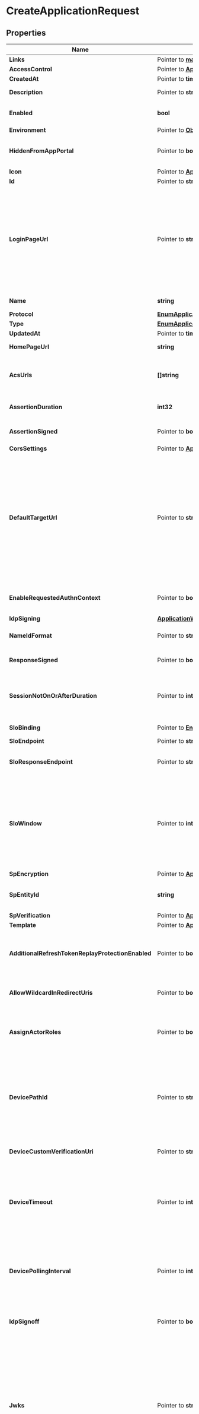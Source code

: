 # CreateApplicationRequest

## Properties

Name | Type | Description | Notes
------------ | ------------- | ------------- | -------------
**Links** | Pointer to [**map[string]LinksHATEOASValue**](LinksHATEOASValue.md) |  | [optional] [readonly] 
**AccessControl** | Pointer to [**ApplicationAccessControl**](ApplicationAccessControl.md) |  | [optional] 
**CreatedAt** | Pointer to **time.Time** | The time the resource was created. | [optional] [readonly] 
**Description** | Pointer to **string** | A string that specifies the description of the application. | [optional] 
**Enabled** | **bool** | A string that specifies the current enabled state of the application. Options are ENABLED or DISABLED. | 
**Environment** | Pointer to [**ObjectEnvironment**](ObjectEnvironment.md) |  | [optional] 
**HiddenFromAppPortal** | Pointer to **bool** | A boolean to specify whether the application is hidden in the application portal despite the configured group access policy. | [optional] 
**Icon** | Pointer to [**ApplicationIcon**](ApplicationIcon.md) |  | [optional] 
**Id** | Pointer to **string** | A string that specifies the application ID. | [optional] [readonly] 
**LoginPageUrl** | Pointer to **string** | A string that specifies the custom login page URL for the application. If you set the loginPageUrl property for applications in an environment that sets a custom domain, the URL should include the top-level domain and at least one additional domain level. Warning To avoid issues with third-party cookies in some browsers, a custom domain must be used, giving your PingOne environment the same parent domain as your authentication application. For more information about custom domains, see Custom domains. | [optional] 
**Name** | **string** | A string that specifies the name of the application. This is a required property. | 
**Protocol** | [**EnumApplicationProtocol**](EnumApplicationProtocol.md) |  | 
**Type** | [**EnumApplicationType**](EnumApplicationType.md) |  | 
**UpdatedAt** | Pointer to **time.Time** | The time the resource was last updated. | [optional] [readonly] 
**HomePageUrl** | **string** | A string that specifies the custom home page URL for the application. | 
**AcsUrls** | **[]string** | A string that specifies the Assertion Consumer Service URLs. The first URL in the list is used as default (there must be at least one URL). This is a required property. | 
**AssertionDuration** | **int32** | An integer that specifies the assertion validity duration in seconds. This is a required property. | 
**AssertionSigned** | Pointer to **bool** | A boolean that specifies whether the SAML assertion itself should be signed. The default value is &#x60;true&#x60;. | [optional] [default to true]
**CorsSettings** | Pointer to [**ApplicationCorsSettings**](ApplicationCorsSettings.md) |  | [optional] 
**DefaultTargetUrl** | Pointer to **string** | This is used as the RelayState parameter by the IdP to deep link into the application after authentication. This value can be overridden by the applicationUrl query parameter for GET Identity Provider Initiated SSO. Although both of these parameters are generally URLs, because they are used as deep links, this is not enforced. If neither defaultTargetUrl nor applicationUrl is specified during a SAML authentication flow, no RelayState value is supplied to the application. The defaultTargetUrl (or the applicationUrl) value is passed to the SAML application&#39;s ACS URL as a separate RelayState key value (not within the SAMLResponse key value). | [optional] 
**EnableRequestedAuthnContext** | Pointer to **bool** | Indicates whether &#x60;requestedAuthnContext&#x60; is taken into account in policy decision-making during authentication. | [optional] 
**IdpSigning** | [**ApplicationWSFEDAllOfIdpSigning**](ApplicationWSFEDAllOfIdpSigning.md) |  | 
**NameIdFormat** | Pointer to **string** | A string that specifies the format of the Subject NameID attibute in the SAML assertion | [optional] 
**ResponseSigned** | Pointer to **bool** | A boolean that specifies whether the SAML assertion response itself should be signed. The default value is &#x60;false&#x60;. | [optional] [default to false]
**SessionNotOnOrAfterDuration** | Pointer to **int32** | Update this value if the SAML application requires a different &#x60;SessionNotOnOrAfter&#x60; attribute value within the &#x60;AuthnStatement&#x60; element than the &#x60;NotOnOrAfter&#x60; value set by the &#x60;assertionDuration&#x60; property. | [optional] 
**SloBinding** | Pointer to [**EnumApplicationSAMLSloBinding**](EnumApplicationSAMLSloBinding.md) |  | [optional] [default to ENUMAPPLICATIONSAMLSLOBINDING_POST]
**SloEndpoint** | Pointer to **string** | The single logout endpoint URL. | [optional] 
**SloResponseEndpoint** | Pointer to **string** | A string that specifies the endpoint URL to submit the logout response. If a value is not provided, the sloEndpoint property value is used to submit SLO response. | [optional] 
**SloWindow** | Pointer to **int32** | Defines how long PingOne can exchange logout messages with the application, specifically a &#x60;LogoutRequest&#x60; from the application, since the initial request. PingOne can also send a &#x60;LogoutRequest&#x60; to the application when a single logout is initiated by the user from other session participants, such as an application or identity provider. This setting is per application. The SLO logout is separate from the user session logout that revokes all tokens. | [optional] 
**SpEncryption** | Pointer to [**ApplicationSAMLAllOfSpEncryption**](ApplicationSAMLAllOfSpEncryption.md) |  | [optional] 
**SpEntityId** | **string** | A string that specifies the service provider entity ID used to lookup the application. This is a required property and is unique within the environment. | 
**SpVerification** | Pointer to [**ApplicationSAMLAllOfSpVerification**](ApplicationSAMLAllOfSpVerification.md) |  | [optional] 
**Template** | Pointer to [**ApplicationTemplate**](ApplicationTemplate.md) |  | [optional] 
**AdditionalRefreshTokenReplayProtectionEnabled** | Pointer to **bool** | When set to &#x60;true&#x60; (the default), if you attempt to reuse the refresh token, the authorization server immediately revokes the reused refresh token, as well as all descendant tokens. Setting this to null equates to a &#x60;false&#x60; setting. | [optional] [default to true]
**AllowWildcardInRedirectUris** | Pointer to **bool** | A boolean to specify whether wildcards are allowed in redirect URIs. For more information, see [Wildcards in Redirect URIs](https://docs.pingidentity.com/csh?context&#x3D;p1_c_wildcard_redirect_uri). | [optional] 
**AssignActorRoles** | Pointer to **bool** | A boolean that specifies whether the permissions service should assign default roles to the application. This property is set only on the POST request. The property is ignored when included in a PUT request. | [optional] 
**DevicePathId** | Pointer to **string** | A string that specifies a unique identifier within an environment for a device authorization grant flow to provide a short identifier to the application. This property is ignored when the &#x60;deviceCustomVerificationUri&#x60; property is configured. The string can contain any letters, numbers, and some special characters (regex &#x60;a-zA-Z0-9_-&#x60;). It can have a length of no more than 50 characters (&#x60;min&#x60;/&#x60;max&#x60;&#x3D;&#x60;1&#x60;/&#x60;50&#x60;). | [optional] 
**DeviceCustomVerificationUri** | Pointer to **string** | A string that specifies an optional custom verification URI that is returned for the &#x60;/device_authorization&#x60; endpoint. | [optional] 
**DeviceTimeout** | Pointer to **int32** | An integer that specifies the length of time (in seconds) that the &#x60;userCode&#x60; and &#x60;deviceCode&#x60; returned by the &#x60;/device_authorization&#x60; endpoint are valid. This property is required only for applications in which the &#x60;grantTypes&#x60; property is set to &#x60;device_code&#x60;. The default value is &#x60;600&#x60; seconds. It can have a value of no more than &#x60;3600&#x60; seconds (&#x60;min&#x60;/&#x60;max&#x60;&#x3D;&#x60;1&#x60;/&#x60;3600&#x60;). | [optional] [default to 600]
**DevicePollingInterval** | Pointer to **int32** | An integer that specifies the frequency (in seconds) for the client to poll the &#x60;/as/token&#x60; endpoint. This property is required only for applications in which the &#x60;grantTypes&#x60; property is set to &#x60;device_code&#x60;. The default value is &#x60;5&#x60; seconds. It can have a value of no more than &#x60;60&#x60; seconds (&#x60;min&#x60;/&#x60;max&#x60;&#x3D;&#x60;1&#x60;/&#x60;60&#x60;). | [optional] [default to 5]
**IdpSignoff** | Pointer to **bool** | Set this to true to allow an application to request to terminate a user session using only the ID token. The application is not required to have access to the session token cookie. | [optional] 
**Jwks** | Pointer to **string** | A JWKS string that validates the signature of signed JWTs for applications that use the &#x60;PRIVATE_KEY_JWT&#x60; option for the &#x60;tokenEndpointAuthMethod&#x60;. This property is required when &#x60;tokenEndpointAuthMethod&#x60; is &#x60;PRIVATE_KEY_JWT&#x60; and the &#x60;jwksUrl&#x60; property is empty. For more information, see [Create a private_key_jwt JWKS string](https://apidocs.pingidentity.com/pingone/platform/v1/api/#create-a-private_key_jwt-jwks-string). This property is also required if the optional &#x60;request&#x60; property JWT on the authorize endpoint is signed using the RS256 (or RS384, RS512) signing algorithm and the &#x60;jwksUrl&#x60; property is empty. For more infornmation about signing the request property JWT, see [Create a request property JWT](https://apidocs.pingidentity.com/pingone/platform/v1/api/#create-a-request-property-jwt). | [optional] 
**JwksUrl** | Pointer to **string** | A URL (supports &#x60;https://&#x60; only) that provides access to a JWKS string that validates the signature of signed JWTs for applications that use the &#x60;PRIVATE_KEY_JWT&#x60; option for the &#x60;tokenEndpointAuthMethod&#x60;. This property is required when &#x60;tokenEndpointAuthMethod&#x60; is &#x60;PRIVATE_KEY_JWT&#x60; and the &#x60;jwks&#x60; property is empty. For more information, see [Create a private_key_jwt JWKS string](https://apidocs.pingidentity.com/pingone/platform/v1/api/#create-a-private_key_jwt-jwks-string). This property is also required if the optional &#x60;request&#x60; property JWT on the authorize endpoint is signed using the RS256 (or RS384, RS512) signing algorithm and the &#x60;jwks&#x60; property is empty. For more infornmation about signing the request property JWT, see [Create a request property JWT](https://apidocs.pingidentity.com/pingone/platform/v1/api/#create-a-request-property-jwt). | [optional] 
**Mobile** | Pointer to [**ApplicationOIDCAllOfMobile**](ApplicationOIDCAllOfMobile.md) |  | [optional] 
**BundleId** | Pointer to **string** | **Deprecation Notice** This field is deprecated and will be removed in a future release. Use &#x60;mobile.bundleId&#x60; instead.  A string that specifies the bundle associated with the application, for push notifications in native apps. The value of the bundleId property is unique per environment, and once defined, is immutable.  | [optional] 
**PackageName** | Pointer to **string** | **Deprecation Notice** This field is deprecated and will be removed in a future release. Use &#x60;mobile.packageName&#x60; instead.  A string that specifies the package name associated with the application, for push notifications in native apps. The value of the mobile.packageName property is unique per environment, and once defined, is immutable.  | [optional] 
**Kerberos** | Pointer to [**ApplicationWSFEDAllOfKerberos**](ApplicationWSFEDAllOfKerberos.md) |  | [optional] 
**GrantTypes** | [**[]EnumApplicationOIDCGrantType**](EnumApplicationOIDCGrantType.md) | A string that specifies the grant type for the authorization request. This is a required property. Options are AUTHORIZATION_CODE, IMPLICIT, REFRESH_TOKEN, CLIENT_CREDENTIALS. | 
**InitiateLoginUri** | Pointer to **string** | A string that specifies the URI to use for third-parties to begin the sign-on process for the application. If specified, PingOne redirects users to this URI to initiate SSO to PingOne. The application is responsible for implementing the relevant OIDC flow when the initiate login URI is requested. This property is required if you want the application to appear in the PingOne Application Portal. See the OIDC specification section of [Initiating Login from a Third Party](https://openid.net/specs/openid-connect-core-1_0.html#ThirdPartyInitiatedLogin) for more information. | [optional] 
**PkceEnforcement** | Pointer to [**EnumApplicationOIDCPKCEOption**](EnumApplicationOIDCPKCEOption.md) |  | [optional] 
**PostLogoutRedirectUris** | Pointer to **[]string** | A string that specifies the URLs that the browser can be redirected to after logout. | [optional] 
**RedirectUris** | Pointer to **[]string** | A string that specifies the callback URI for the authentication response. | [optional] 
**RefreshTokenDuration** | Pointer to **int32** | An integer that specifies the lifetime in seconds of the refresh token. If a value is not provided, the default value is 2592000, or 30 days. Valid values are between 60 and 2147483647. If the &#x60;refreshTokenRollingDuration&#x60; property is specified for the application, then this property must be less than or equal to the value of &#x60;refreshTokenRollingDuration&#x60;. After this property is set, the value cannot be nullified. This value is used to generate the value for the exp claim when minting a new refresh token. | [optional] [default to 2592000]
**RefreshTokenRollingDuration** | Pointer to **int32** | An integer that specifies the number of seconds a refresh token can be exchanged before re-authentication is required. If a value is not provided, the refresh token is valid forever. Valid values are between 60 and 2147483647. After this property is set, the value cannot be nullified. This value is used to generate the value for the exp claim when minting a new refresh token. | [optional] 
**RefreshTokenRollingGracePeriodDuration** | Pointer to **int32** | The number of seconds that a refresh token may be reused after having been exchanged for a new set of tokens. This is useful in the case of network errors on the client. Valid values are between 0 and 86400 seconds. Null is treated the same as 0. | [optional] 
**ResponseTypes** | Pointer to [**[]EnumApplicationOIDCResponseType**](EnumApplicationOIDCResponseType.md) | The code or token type returned by an authorization request. Options are &#x60;TOKEN&#x60;, &#x60;ID_TOKEN&#x60;, and &#x60;CODE&#x60;. For hybrid flows that specify &#x60;CODE&#x60; with &#x60;TOKEN&#x60; or &#x60;ID_TOKEN&#x60;, see [Hybrid grant type](https://apidocs.pingidentity.com/pingone/main/v1/api/#hybrid-grant-type). | [optional] 
**RequireSignedRequestObject** | Pointer to **bool** | Indicates that the Java Web Token (JWT) for the [request query](https://openid.net/specs/openid-connect-core-1_0.html#RequestObject) parameter is required to be signed. If &#x60;false&#x60; or null (default), a signed request object is not required. Both &#x60;supportUnsignedRequestObject&#x60; and this property cannot be set to &#x60;true&#x60;. | [optional] 
**SupportUnsignedRequestObject** | Pointer to **bool** | A boolean that specifies whether the [request query](https://openid.net/specs/openid-connect-core-1_0.html#RequestObject) parameter JWT is allowed to be unsigned. If false or null (default), an unsigned request object is not allowed. | [optional] 
**Tags** | Pointer to [**[]EnumApplicationTags**](EnumApplicationTags.md) | An array that specifies the list of labels associated with the application. Options are &#x60;PING_FED_CONNECTION_INTEGRATION&#x60;.  Only applicable for creating worker applications. | [optional] 
**TargetLinkUri** | Pointer to **string** | The URI for the application. If specified, PingOne will redirect application users to this URI after a user is authenticated. In the PingOne admin console, this becomes the value of the &#x60;target_link_uri&#x60; parameter used for the Initiate Single Sign-On URL field. | [optional] 
**TokenEndpointAuthMethod** | [**EnumApplicationOIDCTokenAuthMethod**](EnumApplicationOIDCTokenAuthMethod.md) |  | 
**ParRequirement** | Pointer to [**EnumApplicationOIDCPARRequirement**](EnumApplicationOIDCPARRequirement.md) |  | [optional] [default to ENUMAPPLICATIONOIDCPARREQUIREMENT_OPTIONAL]
**ParTimeout** | Pointer to **int32** | PAR timeout in seconds. Must be between &#x60;1&#x60; and &#x60;600&#x60;. The default value is &#x60;60&#x60;. | [optional] [default to 60]
**Signing** | Pointer to [**ApplicationOIDCAllOfSigning**](ApplicationOIDCAllOfSigning.md) |  | [optional] 
**AudienceRestriction** | Pointer to **string** | The service provider ID. Defaults to &#x60;urn:federation:MicrosoftOnline&#x60;. | [optional] [default to "urn:federation:MicrosoftOnline"]
**DomainName** | **string** | The federated domain name (for example, the Azure custom domain). | 
**ReplyUrl** | **string** | The URL that the replying party (such as, Office365) uses to accept submissions of RequestSecurityTokenResponse messages that are a result of SSO requests. | 
**SubjectNameIdentifierFormat** | Pointer to [**EnumApplicationWSFEDSubjectNameIdentifierFormat**](EnumApplicationWSFEDSubjectNameIdentifierFormat.md) |  | [optional] 

## Methods

### NewCreateApplicationRequest

`func NewCreateApplicationRequest(enabled bool, name string, protocol EnumApplicationProtocol, type_ EnumApplicationType, homePageUrl string, acsUrls []string, assertionDuration int32, idpSigning ApplicationWSFEDAllOfIdpSigning, spEntityId string, grantTypes []EnumApplicationOIDCGrantType, tokenEndpointAuthMethod EnumApplicationOIDCTokenAuthMethod, domainName string, replyUrl string, ) *CreateApplicationRequest`

NewCreateApplicationRequest instantiates a new CreateApplicationRequest object
This constructor will assign default values to properties that have it defined,
and makes sure properties required by API are set, but the set of arguments
will change when the set of required properties is changed

### NewCreateApplicationRequestWithDefaults

`func NewCreateApplicationRequestWithDefaults() *CreateApplicationRequest`

NewCreateApplicationRequestWithDefaults instantiates a new CreateApplicationRequest object
This constructor will only assign default values to properties that have it defined,
but it doesn't guarantee that properties required by API are set

### GetLinks

`func (o *CreateApplicationRequest) GetLinks() map[string]LinksHATEOASValue`

GetLinks returns the Links field if non-nil, zero value otherwise.

### GetLinksOk

`func (o *CreateApplicationRequest) GetLinksOk() (*map[string]LinksHATEOASValue, bool)`

GetLinksOk returns a tuple with the Links field if it's non-nil, zero value otherwise
and a boolean to check if the value has been set.

### SetLinks

`func (o *CreateApplicationRequest) SetLinks(v map[string]LinksHATEOASValue)`

SetLinks sets Links field to given value.

### HasLinks

`func (o *CreateApplicationRequest) HasLinks() bool`

HasLinks returns a boolean if a field has been set.

### GetAccessControl

`func (o *CreateApplicationRequest) GetAccessControl() ApplicationAccessControl`

GetAccessControl returns the AccessControl field if non-nil, zero value otherwise.

### GetAccessControlOk

`func (o *CreateApplicationRequest) GetAccessControlOk() (*ApplicationAccessControl, bool)`

GetAccessControlOk returns a tuple with the AccessControl field if it's non-nil, zero value otherwise
and a boolean to check if the value has been set.

### SetAccessControl

`func (o *CreateApplicationRequest) SetAccessControl(v ApplicationAccessControl)`

SetAccessControl sets AccessControl field to given value.

### HasAccessControl

`func (o *CreateApplicationRequest) HasAccessControl() bool`

HasAccessControl returns a boolean if a field has been set.

### GetCreatedAt

`func (o *CreateApplicationRequest) GetCreatedAt() time.Time`

GetCreatedAt returns the CreatedAt field if non-nil, zero value otherwise.

### GetCreatedAtOk

`func (o *CreateApplicationRequest) GetCreatedAtOk() (*time.Time, bool)`

GetCreatedAtOk returns a tuple with the CreatedAt field if it's non-nil, zero value otherwise
and a boolean to check if the value has been set.

### SetCreatedAt

`func (o *CreateApplicationRequest) SetCreatedAt(v time.Time)`

SetCreatedAt sets CreatedAt field to given value.

### HasCreatedAt

`func (o *CreateApplicationRequest) HasCreatedAt() bool`

HasCreatedAt returns a boolean if a field has been set.

### GetDescription

`func (o *CreateApplicationRequest) GetDescription() string`

GetDescription returns the Description field if non-nil, zero value otherwise.

### GetDescriptionOk

`func (o *CreateApplicationRequest) GetDescriptionOk() (*string, bool)`

GetDescriptionOk returns a tuple with the Description field if it's non-nil, zero value otherwise
and a boolean to check if the value has been set.

### SetDescription

`func (o *CreateApplicationRequest) SetDescription(v string)`

SetDescription sets Description field to given value.

### HasDescription

`func (o *CreateApplicationRequest) HasDescription() bool`

HasDescription returns a boolean if a field has been set.

### GetEnabled

`func (o *CreateApplicationRequest) GetEnabled() bool`

GetEnabled returns the Enabled field if non-nil, zero value otherwise.

### GetEnabledOk

`func (o *CreateApplicationRequest) GetEnabledOk() (*bool, bool)`

GetEnabledOk returns a tuple with the Enabled field if it's non-nil, zero value otherwise
and a boolean to check if the value has been set.

### SetEnabled

`func (o *CreateApplicationRequest) SetEnabled(v bool)`

SetEnabled sets Enabled field to given value.


### GetEnvironment

`func (o *CreateApplicationRequest) GetEnvironment() ObjectEnvironment`

GetEnvironment returns the Environment field if non-nil, zero value otherwise.

### GetEnvironmentOk

`func (o *CreateApplicationRequest) GetEnvironmentOk() (*ObjectEnvironment, bool)`

GetEnvironmentOk returns a tuple with the Environment field if it's non-nil, zero value otherwise
and a boolean to check if the value has been set.

### SetEnvironment

`func (o *CreateApplicationRequest) SetEnvironment(v ObjectEnvironment)`

SetEnvironment sets Environment field to given value.

### HasEnvironment

`func (o *CreateApplicationRequest) HasEnvironment() bool`

HasEnvironment returns a boolean if a field has been set.

### GetHiddenFromAppPortal

`func (o *CreateApplicationRequest) GetHiddenFromAppPortal() bool`

GetHiddenFromAppPortal returns the HiddenFromAppPortal field if non-nil, zero value otherwise.

### GetHiddenFromAppPortalOk

`func (o *CreateApplicationRequest) GetHiddenFromAppPortalOk() (*bool, bool)`

GetHiddenFromAppPortalOk returns a tuple with the HiddenFromAppPortal field if it's non-nil, zero value otherwise
and a boolean to check if the value has been set.

### SetHiddenFromAppPortal

`func (o *CreateApplicationRequest) SetHiddenFromAppPortal(v bool)`

SetHiddenFromAppPortal sets HiddenFromAppPortal field to given value.

### HasHiddenFromAppPortal

`func (o *CreateApplicationRequest) HasHiddenFromAppPortal() bool`

HasHiddenFromAppPortal returns a boolean if a field has been set.

### GetIcon

`func (o *CreateApplicationRequest) GetIcon() ApplicationIcon`

GetIcon returns the Icon field if non-nil, zero value otherwise.

### GetIconOk

`func (o *CreateApplicationRequest) GetIconOk() (*ApplicationIcon, bool)`

GetIconOk returns a tuple with the Icon field if it's non-nil, zero value otherwise
and a boolean to check if the value has been set.

### SetIcon

`func (o *CreateApplicationRequest) SetIcon(v ApplicationIcon)`

SetIcon sets Icon field to given value.

### HasIcon

`func (o *CreateApplicationRequest) HasIcon() bool`

HasIcon returns a boolean if a field has been set.

### GetId

`func (o *CreateApplicationRequest) GetId() string`

GetId returns the Id field if non-nil, zero value otherwise.

### GetIdOk

`func (o *CreateApplicationRequest) GetIdOk() (*string, bool)`

GetIdOk returns a tuple with the Id field if it's non-nil, zero value otherwise
and a boolean to check if the value has been set.

### SetId

`func (o *CreateApplicationRequest) SetId(v string)`

SetId sets Id field to given value.

### HasId

`func (o *CreateApplicationRequest) HasId() bool`

HasId returns a boolean if a field has been set.

### GetLoginPageUrl

`func (o *CreateApplicationRequest) GetLoginPageUrl() string`

GetLoginPageUrl returns the LoginPageUrl field if non-nil, zero value otherwise.

### GetLoginPageUrlOk

`func (o *CreateApplicationRequest) GetLoginPageUrlOk() (*string, bool)`

GetLoginPageUrlOk returns a tuple with the LoginPageUrl field if it's non-nil, zero value otherwise
and a boolean to check if the value has been set.

### SetLoginPageUrl

`func (o *CreateApplicationRequest) SetLoginPageUrl(v string)`

SetLoginPageUrl sets LoginPageUrl field to given value.

### HasLoginPageUrl

`func (o *CreateApplicationRequest) HasLoginPageUrl() bool`

HasLoginPageUrl returns a boolean if a field has been set.

### GetName

`func (o *CreateApplicationRequest) GetName() string`

GetName returns the Name field if non-nil, zero value otherwise.

### GetNameOk

`func (o *CreateApplicationRequest) GetNameOk() (*string, bool)`

GetNameOk returns a tuple with the Name field if it's non-nil, zero value otherwise
and a boolean to check if the value has been set.

### SetName

`func (o *CreateApplicationRequest) SetName(v string)`

SetName sets Name field to given value.


### GetProtocol

`func (o *CreateApplicationRequest) GetProtocol() EnumApplicationProtocol`

GetProtocol returns the Protocol field if non-nil, zero value otherwise.

### GetProtocolOk

`func (o *CreateApplicationRequest) GetProtocolOk() (*EnumApplicationProtocol, bool)`

GetProtocolOk returns a tuple with the Protocol field if it's non-nil, zero value otherwise
and a boolean to check if the value has been set.

### SetProtocol

`func (o *CreateApplicationRequest) SetProtocol(v EnumApplicationProtocol)`

SetProtocol sets Protocol field to given value.


### GetType

`func (o *CreateApplicationRequest) GetType() EnumApplicationType`

GetType returns the Type field if non-nil, zero value otherwise.

### GetTypeOk

`func (o *CreateApplicationRequest) GetTypeOk() (*EnumApplicationType, bool)`

GetTypeOk returns a tuple with the Type field if it's non-nil, zero value otherwise
and a boolean to check if the value has been set.

### SetType

`func (o *CreateApplicationRequest) SetType(v EnumApplicationType)`

SetType sets Type field to given value.


### GetUpdatedAt

`func (o *CreateApplicationRequest) GetUpdatedAt() time.Time`

GetUpdatedAt returns the UpdatedAt field if non-nil, zero value otherwise.

### GetUpdatedAtOk

`func (o *CreateApplicationRequest) GetUpdatedAtOk() (*time.Time, bool)`

GetUpdatedAtOk returns a tuple with the UpdatedAt field if it's non-nil, zero value otherwise
and a boolean to check if the value has been set.

### SetUpdatedAt

`func (o *CreateApplicationRequest) SetUpdatedAt(v time.Time)`

SetUpdatedAt sets UpdatedAt field to given value.

### HasUpdatedAt

`func (o *CreateApplicationRequest) HasUpdatedAt() bool`

HasUpdatedAt returns a boolean if a field has been set.

### GetHomePageUrl

`func (o *CreateApplicationRequest) GetHomePageUrl() string`

GetHomePageUrl returns the HomePageUrl field if non-nil, zero value otherwise.

### GetHomePageUrlOk

`func (o *CreateApplicationRequest) GetHomePageUrlOk() (*string, bool)`

GetHomePageUrlOk returns a tuple with the HomePageUrl field if it's non-nil, zero value otherwise
and a boolean to check if the value has been set.

### SetHomePageUrl

`func (o *CreateApplicationRequest) SetHomePageUrl(v string)`

SetHomePageUrl sets HomePageUrl field to given value.


### GetAcsUrls

`func (o *CreateApplicationRequest) GetAcsUrls() []string`

GetAcsUrls returns the AcsUrls field if non-nil, zero value otherwise.

### GetAcsUrlsOk

`func (o *CreateApplicationRequest) GetAcsUrlsOk() (*[]string, bool)`

GetAcsUrlsOk returns a tuple with the AcsUrls field if it's non-nil, zero value otherwise
and a boolean to check if the value has been set.

### SetAcsUrls

`func (o *CreateApplicationRequest) SetAcsUrls(v []string)`

SetAcsUrls sets AcsUrls field to given value.


### GetAssertionDuration

`func (o *CreateApplicationRequest) GetAssertionDuration() int32`

GetAssertionDuration returns the AssertionDuration field if non-nil, zero value otherwise.

### GetAssertionDurationOk

`func (o *CreateApplicationRequest) GetAssertionDurationOk() (*int32, bool)`

GetAssertionDurationOk returns a tuple with the AssertionDuration field if it's non-nil, zero value otherwise
and a boolean to check if the value has been set.

### SetAssertionDuration

`func (o *CreateApplicationRequest) SetAssertionDuration(v int32)`

SetAssertionDuration sets AssertionDuration field to given value.


### GetAssertionSigned

`func (o *CreateApplicationRequest) GetAssertionSigned() bool`

GetAssertionSigned returns the AssertionSigned field if non-nil, zero value otherwise.

### GetAssertionSignedOk

`func (o *CreateApplicationRequest) GetAssertionSignedOk() (*bool, bool)`

GetAssertionSignedOk returns a tuple with the AssertionSigned field if it's non-nil, zero value otherwise
and a boolean to check if the value has been set.

### SetAssertionSigned

`func (o *CreateApplicationRequest) SetAssertionSigned(v bool)`

SetAssertionSigned sets AssertionSigned field to given value.

### HasAssertionSigned

`func (o *CreateApplicationRequest) HasAssertionSigned() bool`

HasAssertionSigned returns a boolean if a field has been set.

### GetCorsSettings

`func (o *CreateApplicationRequest) GetCorsSettings() ApplicationCorsSettings`

GetCorsSettings returns the CorsSettings field if non-nil, zero value otherwise.

### GetCorsSettingsOk

`func (o *CreateApplicationRequest) GetCorsSettingsOk() (*ApplicationCorsSettings, bool)`

GetCorsSettingsOk returns a tuple with the CorsSettings field if it's non-nil, zero value otherwise
and a boolean to check if the value has been set.

### SetCorsSettings

`func (o *CreateApplicationRequest) SetCorsSettings(v ApplicationCorsSettings)`

SetCorsSettings sets CorsSettings field to given value.

### HasCorsSettings

`func (o *CreateApplicationRequest) HasCorsSettings() bool`

HasCorsSettings returns a boolean if a field has been set.

### GetDefaultTargetUrl

`func (o *CreateApplicationRequest) GetDefaultTargetUrl() string`

GetDefaultTargetUrl returns the DefaultTargetUrl field if non-nil, zero value otherwise.

### GetDefaultTargetUrlOk

`func (o *CreateApplicationRequest) GetDefaultTargetUrlOk() (*string, bool)`

GetDefaultTargetUrlOk returns a tuple with the DefaultTargetUrl field if it's non-nil, zero value otherwise
and a boolean to check if the value has been set.

### SetDefaultTargetUrl

`func (o *CreateApplicationRequest) SetDefaultTargetUrl(v string)`

SetDefaultTargetUrl sets DefaultTargetUrl field to given value.

### HasDefaultTargetUrl

`func (o *CreateApplicationRequest) HasDefaultTargetUrl() bool`

HasDefaultTargetUrl returns a boolean if a field has been set.

### GetEnableRequestedAuthnContext

`func (o *CreateApplicationRequest) GetEnableRequestedAuthnContext() bool`

GetEnableRequestedAuthnContext returns the EnableRequestedAuthnContext field if non-nil, zero value otherwise.

### GetEnableRequestedAuthnContextOk

`func (o *CreateApplicationRequest) GetEnableRequestedAuthnContextOk() (*bool, bool)`

GetEnableRequestedAuthnContextOk returns a tuple with the EnableRequestedAuthnContext field if it's non-nil, zero value otherwise
and a boolean to check if the value has been set.

### SetEnableRequestedAuthnContext

`func (o *CreateApplicationRequest) SetEnableRequestedAuthnContext(v bool)`

SetEnableRequestedAuthnContext sets EnableRequestedAuthnContext field to given value.

### HasEnableRequestedAuthnContext

`func (o *CreateApplicationRequest) HasEnableRequestedAuthnContext() bool`

HasEnableRequestedAuthnContext returns a boolean if a field has been set.

### GetIdpSigning

`func (o *CreateApplicationRequest) GetIdpSigning() ApplicationWSFEDAllOfIdpSigning`

GetIdpSigning returns the IdpSigning field if non-nil, zero value otherwise.

### GetIdpSigningOk

`func (o *CreateApplicationRequest) GetIdpSigningOk() (*ApplicationWSFEDAllOfIdpSigning, bool)`

GetIdpSigningOk returns a tuple with the IdpSigning field if it's non-nil, zero value otherwise
and a boolean to check if the value has been set.

### SetIdpSigning

`func (o *CreateApplicationRequest) SetIdpSigning(v ApplicationWSFEDAllOfIdpSigning)`

SetIdpSigning sets IdpSigning field to given value.


### GetNameIdFormat

`func (o *CreateApplicationRequest) GetNameIdFormat() string`

GetNameIdFormat returns the NameIdFormat field if non-nil, zero value otherwise.

### GetNameIdFormatOk

`func (o *CreateApplicationRequest) GetNameIdFormatOk() (*string, bool)`

GetNameIdFormatOk returns a tuple with the NameIdFormat field if it's non-nil, zero value otherwise
and a boolean to check if the value has been set.

### SetNameIdFormat

`func (o *CreateApplicationRequest) SetNameIdFormat(v string)`

SetNameIdFormat sets NameIdFormat field to given value.

### HasNameIdFormat

`func (o *CreateApplicationRequest) HasNameIdFormat() bool`

HasNameIdFormat returns a boolean if a field has been set.

### GetResponseSigned

`func (o *CreateApplicationRequest) GetResponseSigned() bool`

GetResponseSigned returns the ResponseSigned field if non-nil, zero value otherwise.

### GetResponseSignedOk

`func (o *CreateApplicationRequest) GetResponseSignedOk() (*bool, bool)`

GetResponseSignedOk returns a tuple with the ResponseSigned field if it's non-nil, zero value otherwise
and a boolean to check if the value has been set.

### SetResponseSigned

`func (o *CreateApplicationRequest) SetResponseSigned(v bool)`

SetResponseSigned sets ResponseSigned field to given value.

### HasResponseSigned

`func (o *CreateApplicationRequest) HasResponseSigned() bool`

HasResponseSigned returns a boolean if a field has been set.

### GetSessionNotOnOrAfterDuration

`func (o *CreateApplicationRequest) GetSessionNotOnOrAfterDuration() int32`

GetSessionNotOnOrAfterDuration returns the SessionNotOnOrAfterDuration field if non-nil, zero value otherwise.

### GetSessionNotOnOrAfterDurationOk

`func (o *CreateApplicationRequest) GetSessionNotOnOrAfterDurationOk() (*int32, bool)`

GetSessionNotOnOrAfterDurationOk returns a tuple with the SessionNotOnOrAfterDuration field if it's non-nil, zero value otherwise
and a boolean to check if the value has been set.

### SetSessionNotOnOrAfterDuration

`func (o *CreateApplicationRequest) SetSessionNotOnOrAfterDuration(v int32)`

SetSessionNotOnOrAfterDuration sets SessionNotOnOrAfterDuration field to given value.

### HasSessionNotOnOrAfterDuration

`func (o *CreateApplicationRequest) HasSessionNotOnOrAfterDuration() bool`

HasSessionNotOnOrAfterDuration returns a boolean if a field has been set.

### GetSloBinding

`func (o *CreateApplicationRequest) GetSloBinding() EnumApplicationSAMLSloBinding`

GetSloBinding returns the SloBinding field if non-nil, zero value otherwise.

### GetSloBindingOk

`func (o *CreateApplicationRequest) GetSloBindingOk() (*EnumApplicationSAMLSloBinding, bool)`

GetSloBindingOk returns a tuple with the SloBinding field if it's non-nil, zero value otherwise
and a boolean to check if the value has been set.

### SetSloBinding

`func (o *CreateApplicationRequest) SetSloBinding(v EnumApplicationSAMLSloBinding)`

SetSloBinding sets SloBinding field to given value.

### HasSloBinding

`func (o *CreateApplicationRequest) HasSloBinding() bool`

HasSloBinding returns a boolean if a field has been set.

### GetSloEndpoint

`func (o *CreateApplicationRequest) GetSloEndpoint() string`

GetSloEndpoint returns the SloEndpoint field if non-nil, zero value otherwise.

### GetSloEndpointOk

`func (o *CreateApplicationRequest) GetSloEndpointOk() (*string, bool)`

GetSloEndpointOk returns a tuple with the SloEndpoint field if it's non-nil, zero value otherwise
and a boolean to check if the value has been set.

### SetSloEndpoint

`func (o *CreateApplicationRequest) SetSloEndpoint(v string)`

SetSloEndpoint sets SloEndpoint field to given value.

### HasSloEndpoint

`func (o *CreateApplicationRequest) HasSloEndpoint() bool`

HasSloEndpoint returns a boolean if a field has been set.

### GetSloResponseEndpoint

`func (o *CreateApplicationRequest) GetSloResponseEndpoint() string`

GetSloResponseEndpoint returns the SloResponseEndpoint field if non-nil, zero value otherwise.

### GetSloResponseEndpointOk

`func (o *CreateApplicationRequest) GetSloResponseEndpointOk() (*string, bool)`

GetSloResponseEndpointOk returns a tuple with the SloResponseEndpoint field if it's non-nil, zero value otherwise
and a boolean to check if the value has been set.

### SetSloResponseEndpoint

`func (o *CreateApplicationRequest) SetSloResponseEndpoint(v string)`

SetSloResponseEndpoint sets SloResponseEndpoint field to given value.

### HasSloResponseEndpoint

`func (o *CreateApplicationRequest) HasSloResponseEndpoint() bool`

HasSloResponseEndpoint returns a boolean if a field has been set.

### GetSloWindow

`func (o *CreateApplicationRequest) GetSloWindow() int32`

GetSloWindow returns the SloWindow field if non-nil, zero value otherwise.

### GetSloWindowOk

`func (o *CreateApplicationRequest) GetSloWindowOk() (*int32, bool)`

GetSloWindowOk returns a tuple with the SloWindow field if it's non-nil, zero value otherwise
and a boolean to check if the value has been set.

### SetSloWindow

`func (o *CreateApplicationRequest) SetSloWindow(v int32)`

SetSloWindow sets SloWindow field to given value.

### HasSloWindow

`func (o *CreateApplicationRequest) HasSloWindow() bool`

HasSloWindow returns a boolean if a field has been set.

### GetSpEncryption

`func (o *CreateApplicationRequest) GetSpEncryption() ApplicationSAMLAllOfSpEncryption`

GetSpEncryption returns the SpEncryption field if non-nil, zero value otherwise.

### GetSpEncryptionOk

`func (o *CreateApplicationRequest) GetSpEncryptionOk() (*ApplicationSAMLAllOfSpEncryption, bool)`

GetSpEncryptionOk returns a tuple with the SpEncryption field if it's non-nil, zero value otherwise
and a boolean to check if the value has been set.

### SetSpEncryption

`func (o *CreateApplicationRequest) SetSpEncryption(v ApplicationSAMLAllOfSpEncryption)`

SetSpEncryption sets SpEncryption field to given value.

### HasSpEncryption

`func (o *CreateApplicationRequest) HasSpEncryption() bool`

HasSpEncryption returns a boolean if a field has been set.

### GetSpEntityId

`func (o *CreateApplicationRequest) GetSpEntityId() string`

GetSpEntityId returns the SpEntityId field if non-nil, zero value otherwise.

### GetSpEntityIdOk

`func (o *CreateApplicationRequest) GetSpEntityIdOk() (*string, bool)`

GetSpEntityIdOk returns a tuple with the SpEntityId field if it's non-nil, zero value otherwise
and a boolean to check if the value has been set.

### SetSpEntityId

`func (o *CreateApplicationRequest) SetSpEntityId(v string)`

SetSpEntityId sets SpEntityId field to given value.


### GetSpVerification

`func (o *CreateApplicationRequest) GetSpVerification() ApplicationSAMLAllOfSpVerification`

GetSpVerification returns the SpVerification field if non-nil, zero value otherwise.

### GetSpVerificationOk

`func (o *CreateApplicationRequest) GetSpVerificationOk() (*ApplicationSAMLAllOfSpVerification, bool)`

GetSpVerificationOk returns a tuple with the SpVerification field if it's non-nil, zero value otherwise
and a boolean to check if the value has been set.

### SetSpVerification

`func (o *CreateApplicationRequest) SetSpVerification(v ApplicationSAMLAllOfSpVerification)`

SetSpVerification sets SpVerification field to given value.

### HasSpVerification

`func (o *CreateApplicationRequest) HasSpVerification() bool`

HasSpVerification returns a boolean if a field has been set.

### GetTemplate

`func (o *CreateApplicationRequest) GetTemplate() ApplicationTemplate`

GetTemplate returns the Template field if non-nil, zero value otherwise.

### GetTemplateOk

`func (o *CreateApplicationRequest) GetTemplateOk() (*ApplicationTemplate, bool)`

GetTemplateOk returns a tuple with the Template field if it's non-nil, zero value otherwise
and a boolean to check if the value has been set.

### SetTemplate

`func (o *CreateApplicationRequest) SetTemplate(v ApplicationTemplate)`

SetTemplate sets Template field to given value.

### HasTemplate

`func (o *CreateApplicationRequest) HasTemplate() bool`

HasTemplate returns a boolean if a field has been set.

### GetAdditionalRefreshTokenReplayProtectionEnabled

`func (o *CreateApplicationRequest) GetAdditionalRefreshTokenReplayProtectionEnabled() bool`

GetAdditionalRefreshTokenReplayProtectionEnabled returns the AdditionalRefreshTokenReplayProtectionEnabled field if non-nil, zero value otherwise.

### GetAdditionalRefreshTokenReplayProtectionEnabledOk

`func (o *CreateApplicationRequest) GetAdditionalRefreshTokenReplayProtectionEnabledOk() (*bool, bool)`

GetAdditionalRefreshTokenReplayProtectionEnabledOk returns a tuple with the AdditionalRefreshTokenReplayProtectionEnabled field if it's non-nil, zero value otherwise
and a boolean to check if the value has been set.

### SetAdditionalRefreshTokenReplayProtectionEnabled

`func (o *CreateApplicationRequest) SetAdditionalRefreshTokenReplayProtectionEnabled(v bool)`

SetAdditionalRefreshTokenReplayProtectionEnabled sets AdditionalRefreshTokenReplayProtectionEnabled field to given value.

### HasAdditionalRefreshTokenReplayProtectionEnabled

`func (o *CreateApplicationRequest) HasAdditionalRefreshTokenReplayProtectionEnabled() bool`

HasAdditionalRefreshTokenReplayProtectionEnabled returns a boolean if a field has been set.

### GetAllowWildcardInRedirectUris

`func (o *CreateApplicationRequest) GetAllowWildcardInRedirectUris() bool`

GetAllowWildcardInRedirectUris returns the AllowWildcardInRedirectUris field if non-nil, zero value otherwise.

### GetAllowWildcardInRedirectUrisOk

`func (o *CreateApplicationRequest) GetAllowWildcardInRedirectUrisOk() (*bool, bool)`

GetAllowWildcardInRedirectUrisOk returns a tuple with the AllowWildcardInRedirectUris field if it's non-nil, zero value otherwise
and a boolean to check if the value has been set.

### SetAllowWildcardInRedirectUris

`func (o *CreateApplicationRequest) SetAllowWildcardInRedirectUris(v bool)`

SetAllowWildcardInRedirectUris sets AllowWildcardInRedirectUris field to given value.

### HasAllowWildcardInRedirectUris

`func (o *CreateApplicationRequest) HasAllowWildcardInRedirectUris() bool`

HasAllowWildcardInRedirectUris returns a boolean if a field has been set.

### GetAssignActorRoles

`func (o *CreateApplicationRequest) GetAssignActorRoles() bool`

GetAssignActorRoles returns the AssignActorRoles field if non-nil, zero value otherwise.

### GetAssignActorRolesOk

`func (o *CreateApplicationRequest) GetAssignActorRolesOk() (*bool, bool)`

GetAssignActorRolesOk returns a tuple with the AssignActorRoles field if it's non-nil, zero value otherwise
and a boolean to check if the value has been set.

### SetAssignActorRoles

`func (o *CreateApplicationRequest) SetAssignActorRoles(v bool)`

SetAssignActorRoles sets AssignActorRoles field to given value.

### HasAssignActorRoles

`func (o *CreateApplicationRequest) HasAssignActorRoles() bool`

HasAssignActorRoles returns a boolean if a field has been set.

### GetDevicePathId

`func (o *CreateApplicationRequest) GetDevicePathId() string`

GetDevicePathId returns the DevicePathId field if non-nil, zero value otherwise.

### GetDevicePathIdOk

`func (o *CreateApplicationRequest) GetDevicePathIdOk() (*string, bool)`

GetDevicePathIdOk returns a tuple with the DevicePathId field if it's non-nil, zero value otherwise
and a boolean to check if the value has been set.

### SetDevicePathId

`func (o *CreateApplicationRequest) SetDevicePathId(v string)`

SetDevicePathId sets DevicePathId field to given value.

### HasDevicePathId

`func (o *CreateApplicationRequest) HasDevicePathId() bool`

HasDevicePathId returns a boolean if a field has been set.

### GetDeviceCustomVerificationUri

`func (o *CreateApplicationRequest) GetDeviceCustomVerificationUri() string`

GetDeviceCustomVerificationUri returns the DeviceCustomVerificationUri field if non-nil, zero value otherwise.

### GetDeviceCustomVerificationUriOk

`func (o *CreateApplicationRequest) GetDeviceCustomVerificationUriOk() (*string, bool)`

GetDeviceCustomVerificationUriOk returns a tuple with the DeviceCustomVerificationUri field if it's non-nil, zero value otherwise
and a boolean to check if the value has been set.

### SetDeviceCustomVerificationUri

`func (o *CreateApplicationRequest) SetDeviceCustomVerificationUri(v string)`

SetDeviceCustomVerificationUri sets DeviceCustomVerificationUri field to given value.

### HasDeviceCustomVerificationUri

`func (o *CreateApplicationRequest) HasDeviceCustomVerificationUri() bool`

HasDeviceCustomVerificationUri returns a boolean if a field has been set.

### GetDeviceTimeout

`func (o *CreateApplicationRequest) GetDeviceTimeout() int32`

GetDeviceTimeout returns the DeviceTimeout field if non-nil, zero value otherwise.

### GetDeviceTimeoutOk

`func (o *CreateApplicationRequest) GetDeviceTimeoutOk() (*int32, bool)`

GetDeviceTimeoutOk returns a tuple with the DeviceTimeout field if it's non-nil, zero value otherwise
and a boolean to check if the value has been set.

### SetDeviceTimeout

`func (o *CreateApplicationRequest) SetDeviceTimeout(v int32)`

SetDeviceTimeout sets DeviceTimeout field to given value.

### HasDeviceTimeout

`func (o *CreateApplicationRequest) HasDeviceTimeout() bool`

HasDeviceTimeout returns a boolean if a field has been set.

### GetDevicePollingInterval

`func (o *CreateApplicationRequest) GetDevicePollingInterval() int32`

GetDevicePollingInterval returns the DevicePollingInterval field if non-nil, zero value otherwise.

### GetDevicePollingIntervalOk

`func (o *CreateApplicationRequest) GetDevicePollingIntervalOk() (*int32, bool)`

GetDevicePollingIntervalOk returns a tuple with the DevicePollingInterval field if it's non-nil, zero value otherwise
and a boolean to check if the value has been set.

### SetDevicePollingInterval

`func (o *CreateApplicationRequest) SetDevicePollingInterval(v int32)`

SetDevicePollingInterval sets DevicePollingInterval field to given value.

### HasDevicePollingInterval

`func (o *CreateApplicationRequest) HasDevicePollingInterval() bool`

HasDevicePollingInterval returns a boolean if a field has been set.

### GetIdpSignoff

`func (o *CreateApplicationRequest) GetIdpSignoff() bool`

GetIdpSignoff returns the IdpSignoff field if non-nil, zero value otherwise.

### GetIdpSignoffOk

`func (o *CreateApplicationRequest) GetIdpSignoffOk() (*bool, bool)`

GetIdpSignoffOk returns a tuple with the IdpSignoff field if it's non-nil, zero value otherwise
and a boolean to check if the value has been set.

### SetIdpSignoff

`func (o *CreateApplicationRequest) SetIdpSignoff(v bool)`

SetIdpSignoff sets IdpSignoff field to given value.

### HasIdpSignoff

`func (o *CreateApplicationRequest) HasIdpSignoff() bool`

HasIdpSignoff returns a boolean if a field has been set.

### GetJwks

`func (o *CreateApplicationRequest) GetJwks() string`

GetJwks returns the Jwks field if non-nil, zero value otherwise.

### GetJwksOk

`func (o *CreateApplicationRequest) GetJwksOk() (*string, bool)`

GetJwksOk returns a tuple with the Jwks field if it's non-nil, zero value otherwise
and a boolean to check if the value has been set.

### SetJwks

`func (o *CreateApplicationRequest) SetJwks(v string)`

SetJwks sets Jwks field to given value.

### HasJwks

`func (o *CreateApplicationRequest) HasJwks() bool`

HasJwks returns a boolean if a field has been set.

### GetJwksUrl

`func (o *CreateApplicationRequest) GetJwksUrl() string`

GetJwksUrl returns the JwksUrl field if non-nil, zero value otherwise.

### GetJwksUrlOk

`func (o *CreateApplicationRequest) GetJwksUrlOk() (*string, bool)`

GetJwksUrlOk returns a tuple with the JwksUrl field if it's non-nil, zero value otherwise
and a boolean to check if the value has been set.

### SetJwksUrl

`func (o *CreateApplicationRequest) SetJwksUrl(v string)`

SetJwksUrl sets JwksUrl field to given value.

### HasJwksUrl

`func (o *CreateApplicationRequest) HasJwksUrl() bool`

HasJwksUrl returns a boolean if a field has been set.

### GetMobile

`func (o *CreateApplicationRequest) GetMobile() ApplicationOIDCAllOfMobile`

GetMobile returns the Mobile field if non-nil, zero value otherwise.

### GetMobileOk

`func (o *CreateApplicationRequest) GetMobileOk() (*ApplicationOIDCAllOfMobile, bool)`

GetMobileOk returns a tuple with the Mobile field if it's non-nil, zero value otherwise
and a boolean to check if the value has been set.

### SetMobile

`func (o *CreateApplicationRequest) SetMobile(v ApplicationOIDCAllOfMobile)`

SetMobile sets Mobile field to given value.

### HasMobile

`func (o *CreateApplicationRequest) HasMobile() bool`

HasMobile returns a boolean if a field has been set.

### GetBundleId

`func (o *CreateApplicationRequest) GetBundleId() string`

GetBundleId returns the BundleId field if non-nil, zero value otherwise.

### GetBundleIdOk

`func (o *CreateApplicationRequest) GetBundleIdOk() (*string, bool)`

GetBundleIdOk returns a tuple with the BundleId field if it's non-nil, zero value otherwise
and a boolean to check if the value has been set.

### SetBundleId

`func (o *CreateApplicationRequest) SetBundleId(v string)`

SetBundleId sets BundleId field to given value.

### HasBundleId

`func (o *CreateApplicationRequest) HasBundleId() bool`

HasBundleId returns a boolean if a field has been set.

### GetPackageName

`func (o *CreateApplicationRequest) GetPackageName() string`

GetPackageName returns the PackageName field if non-nil, zero value otherwise.

### GetPackageNameOk

`func (o *CreateApplicationRequest) GetPackageNameOk() (*string, bool)`

GetPackageNameOk returns a tuple with the PackageName field if it's non-nil, zero value otherwise
and a boolean to check if the value has been set.

### SetPackageName

`func (o *CreateApplicationRequest) SetPackageName(v string)`

SetPackageName sets PackageName field to given value.

### HasPackageName

`func (o *CreateApplicationRequest) HasPackageName() bool`

HasPackageName returns a boolean if a field has been set.

### GetKerberos

`func (o *CreateApplicationRequest) GetKerberos() ApplicationWSFEDAllOfKerberos`

GetKerberos returns the Kerberos field if non-nil, zero value otherwise.

### GetKerberosOk

`func (o *CreateApplicationRequest) GetKerberosOk() (*ApplicationWSFEDAllOfKerberos, bool)`

GetKerberosOk returns a tuple with the Kerberos field if it's non-nil, zero value otherwise
and a boolean to check if the value has been set.

### SetKerberos

`func (o *CreateApplicationRequest) SetKerberos(v ApplicationWSFEDAllOfKerberos)`

SetKerberos sets Kerberos field to given value.

### HasKerberos

`func (o *CreateApplicationRequest) HasKerberos() bool`

HasKerberos returns a boolean if a field has been set.

### GetGrantTypes

`func (o *CreateApplicationRequest) GetGrantTypes() []EnumApplicationOIDCGrantType`

GetGrantTypes returns the GrantTypes field if non-nil, zero value otherwise.

### GetGrantTypesOk

`func (o *CreateApplicationRequest) GetGrantTypesOk() (*[]EnumApplicationOIDCGrantType, bool)`

GetGrantTypesOk returns a tuple with the GrantTypes field if it's non-nil, zero value otherwise
and a boolean to check if the value has been set.

### SetGrantTypes

`func (o *CreateApplicationRequest) SetGrantTypes(v []EnumApplicationOIDCGrantType)`

SetGrantTypes sets GrantTypes field to given value.


### GetInitiateLoginUri

`func (o *CreateApplicationRequest) GetInitiateLoginUri() string`

GetInitiateLoginUri returns the InitiateLoginUri field if non-nil, zero value otherwise.

### GetInitiateLoginUriOk

`func (o *CreateApplicationRequest) GetInitiateLoginUriOk() (*string, bool)`

GetInitiateLoginUriOk returns a tuple with the InitiateLoginUri field if it's non-nil, zero value otherwise
and a boolean to check if the value has been set.

### SetInitiateLoginUri

`func (o *CreateApplicationRequest) SetInitiateLoginUri(v string)`

SetInitiateLoginUri sets InitiateLoginUri field to given value.

### HasInitiateLoginUri

`func (o *CreateApplicationRequest) HasInitiateLoginUri() bool`

HasInitiateLoginUri returns a boolean if a field has been set.

### GetPkceEnforcement

`func (o *CreateApplicationRequest) GetPkceEnforcement() EnumApplicationOIDCPKCEOption`

GetPkceEnforcement returns the PkceEnforcement field if non-nil, zero value otherwise.

### GetPkceEnforcementOk

`func (o *CreateApplicationRequest) GetPkceEnforcementOk() (*EnumApplicationOIDCPKCEOption, bool)`

GetPkceEnforcementOk returns a tuple with the PkceEnforcement field if it's non-nil, zero value otherwise
and a boolean to check if the value has been set.

### SetPkceEnforcement

`func (o *CreateApplicationRequest) SetPkceEnforcement(v EnumApplicationOIDCPKCEOption)`

SetPkceEnforcement sets PkceEnforcement field to given value.

### HasPkceEnforcement

`func (o *CreateApplicationRequest) HasPkceEnforcement() bool`

HasPkceEnforcement returns a boolean if a field has been set.

### GetPostLogoutRedirectUris

`func (o *CreateApplicationRequest) GetPostLogoutRedirectUris() []string`

GetPostLogoutRedirectUris returns the PostLogoutRedirectUris field if non-nil, zero value otherwise.

### GetPostLogoutRedirectUrisOk

`func (o *CreateApplicationRequest) GetPostLogoutRedirectUrisOk() (*[]string, bool)`

GetPostLogoutRedirectUrisOk returns a tuple with the PostLogoutRedirectUris field if it's non-nil, zero value otherwise
and a boolean to check if the value has been set.

### SetPostLogoutRedirectUris

`func (o *CreateApplicationRequest) SetPostLogoutRedirectUris(v []string)`

SetPostLogoutRedirectUris sets PostLogoutRedirectUris field to given value.

### HasPostLogoutRedirectUris

`func (o *CreateApplicationRequest) HasPostLogoutRedirectUris() bool`

HasPostLogoutRedirectUris returns a boolean if a field has been set.

### GetRedirectUris

`func (o *CreateApplicationRequest) GetRedirectUris() []string`

GetRedirectUris returns the RedirectUris field if non-nil, zero value otherwise.

### GetRedirectUrisOk

`func (o *CreateApplicationRequest) GetRedirectUrisOk() (*[]string, bool)`

GetRedirectUrisOk returns a tuple with the RedirectUris field if it's non-nil, zero value otherwise
and a boolean to check if the value has been set.

### SetRedirectUris

`func (o *CreateApplicationRequest) SetRedirectUris(v []string)`

SetRedirectUris sets RedirectUris field to given value.

### HasRedirectUris

`func (o *CreateApplicationRequest) HasRedirectUris() bool`

HasRedirectUris returns a boolean if a field has been set.

### GetRefreshTokenDuration

`func (o *CreateApplicationRequest) GetRefreshTokenDuration() int32`

GetRefreshTokenDuration returns the RefreshTokenDuration field if non-nil, zero value otherwise.

### GetRefreshTokenDurationOk

`func (o *CreateApplicationRequest) GetRefreshTokenDurationOk() (*int32, bool)`

GetRefreshTokenDurationOk returns a tuple with the RefreshTokenDuration field if it's non-nil, zero value otherwise
and a boolean to check if the value has been set.

### SetRefreshTokenDuration

`func (o *CreateApplicationRequest) SetRefreshTokenDuration(v int32)`

SetRefreshTokenDuration sets RefreshTokenDuration field to given value.

### HasRefreshTokenDuration

`func (o *CreateApplicationRequest) HasRefreshTokenDuration() bool`

HasRefreshTokenDuration returns a boolean if a field has been set.

### GetRefreshTokenRollingDuration

`func (o *CreateApplicationRequest) GetRefreshTokenRollingDuration() int32`

GetRefreshTokenRollingDuration returns the RefreshTokenRollingDuration field if non-nil, zero value otherwise.

### GetRefreshTokenRollingDurationOk

`func (o *CreateApplicationRequest) GetRefreshTokenRollingDurationOk() (*int32, bool)`

GetRefreshTokenRollingDurationOk returns a tuple with the RefreshTokenRollingDuration field if it's non-nil, zero value otherwise
and a boolean to check if the value has been set.

### SetRefreshTokenRollingDuration

`func (o *CreateApplicationRequest) SetRefreshTokenRollingDuration(v int32)`

SetRefreshTokenRollingDuration sets RefreshTokenRollingDuration field to given value.

### HasRefreshTokenRollingDuration

`func (o *CreateApplicationRequest) HasRefreshTokenRollingDuration() bool`

HasRefreshTokenRollingDuration returns a boolean if a field has been set.

### GetRefreshTokenRollingGracePeriodDuration

`func (o *CreateApplicationRequest) GetRefreshTokenRollingGracePeriodDuration() int32`

GetRefreshTokenRollingGracePeriodDuration returns the RefreshTokenRollingGracePeriodDuration field if non-nil, zero value otherwise.

### GetRefreshTokenRollingGracePeriodDurationOk

`func (o *CreateApplicationRequest) GetRefreshTokenRollingGracePeriodDurationOk() (*int32, bool)`

GetRefreshTokenRollingGracePeriodDurationOk returns a tuple with the RefreshTokenRollingGracePeriodDuration field if it's non-nil, zero value otherwise
and a boolean to check if the value has been set.

### SetRefreshTokenRollingGracePeriodDuration

`func (o *CreateApplicationRequest) SetRefreshTokenRollingGracePeriodDuration(v int32)`

SetRefreshTokenRollingGracePeriodDuration sets RefreshTokenRollingGracePeriodDuration field to given value.

### HasRefreshTokenRollingGracePeriodDuration

`func (o *CreateApplicationRequest) HasRefreshTokenRollingGracePeriodDuration() bool`

HasRefreshTokenRollingGracePeriodDuration returns a boolean if a field has been set.

### GetResponseTypes

`func (o *CreateApplicationRequest) GetResponseTypes() []EnumApplicationOIDCResponseType`

GetResponseTypes returns the ResponseTypes field if non-nil, zero value otherwise.

### GetResponseTypesOk

`func (o *CreateApplicationRequest) GetResponseTypesOk() (*[]EnumApplicationOIDCResponseType, bool)`

GetResponseTypesOk returns a tuple with the ResponseTypes field if it's non-nil, zero value otherwise
and a boolean to check if the value has been set.

### SetResponseTypes

`func (o *CreateApplicationRequest) SetResponseTypes(v []EnumApplicationOIDCResponseType)`

SetResponseTypes sets ResponseTypes field to given value.

### HasResponseTypes

`func (o *CreateApplicationRequest) HasResponseTypes() bool`

HasResponseTypes returns a boolean if a field has been set.

### GetRequireSignedRequestObject

`func (o *CreateApplicationRequest) GetRequireSignedRequestObject() bool`

GetRequireSignedRequestObject returns the RequireSignedRequestObject field if non-nil, zero value otherwise.

### GetRequireSignedRequestObjectOk

`func (o *CreateApplicationRequest) GetRequireSignedRequestObjectOk() (*bool, bool)`

GetRequireSignedRequestObjectOk returns a tuple with the RequireSignedRequestObject field if it's non-nil, zero value otherwise
and a boolean to check if the value has been set.

### SetRequireSignedRequestObject

`func (o *CreateApplicationRequest) SetRequireSignedRequestObject(v bool)`

SetRequireSignedRequestObject sets RequireSignedRequestObject field to given value.

### HasRequireSignedRequestObject

`func (o *CreateApplicationRequest) HasRequireSignedRequestObject() bool`

HasRequireSignedRequestObject returns a boolean if a field has been set.

### GetSupportUnsignedRequestObject

`func (o *CreateApplicationRequest) GetSupportUnsignedRequestObject() bool`

GetSupportUnsignedRequestObject returns the SupportUnsignedRequestObject field if non-nil, zero value otherwise.

### GetSupportUnsignedRequestObjectOk

`func (o *CreateApplicationRequest) GetSupportUnsignedRequestObjectOk() (*bool, bool)`

GetSupportUnsignedRequestObjectOk returns a tuple with the SupportUnsignedRequestObject field if it's non-nil, zero value otherwise
and a boolean to check if the value has been set.

### SetSupportUnsignedRequestObject

`func (o *CreateApplicationRequest) SetSupportUnsignedRequestObject(v bool)`

SetSupportUnsignedRequestObject sets SupportUnsignedRequestObject field to given value.

### HasSupportUnsignedRequestObject

`func (o *CreateApplicationRequest) HasSupportUnsignedRequestObject() bool`

HasSupportUnsignedRequestObject returns a boolean if a field has been set.

### GetTags

`func (o *CreateApplicationRequest) GetTags() []EnumApplicationTags`

GetTags returns the Tags field if non-nil, zero value otherwise.

### GetTagsOk

`func (o *CreateApplicationRequest) GetTagsOk() (*[]EnumApplicationTags, bool)`

GetTagsOk returns a tuple with the Tags field if it's non-nil, zero value otherwise
and a boolean to check if the value has been set.

### SetTags

`func (o *CreateApplicationRequest) SetTags(v []EnumApplicationTags)`

SetTags sets Tags field to given value.

### HasTags

`func (o *CreateApplicationRequest) HasTags() bool`

HasTags returns a boolean if a field has been set.

### GetTargetLinkUri

`func (o *CreateApplicationRequest) GetTargetLinkUri() string`

GetTargetLinkUri returns the TargetLinkUri field if non-nil, zero value otherwise.

### GetTargetLinkUriOk

`func (o *CreateApplicationRequest) GetTargetLinkUriOk() (*string, bool)`

GetTargetLinkUriOk returns a tuple with the TargetLinkUri field if it's non-nil, zero value otherwise
and a boolean to check if the value has been set.

### SetTargetLinkUri

`func (o *CreateApplicationRequest) SetTargetLinkUri(v string)`

SetTargetLinkUri sets TargetLinkUri field to given value.

### HasTargetLinkUri

`func (o *CreateApplicationRequest) HasTargetLinkUri() bool`

HasTargetLinkUri returns a boolean if a field has been set.

### GetTokenEndpointAuthMethod

`func (o *CreateApplicationRequest) GetTokenEndpointAuthMethod() EnumApplicationOIDCTokenAuthMethod`

GetTokenEndpointAuthMethod returns the TokenEndpointAuthMethod field if non-nil, zero value otherwise.

### GetTokenEndpointAuthMethodOk

`func (o *CreateApplicationRequest) GetTokenEndpointAuthMethodOk() (*EnumApplicationOIDCTokenAuthMethod, bool)`

GetTokenEndpointAuthMethodOk returns a tuple with the TokenEndpointAuthMethod field if it's non-nil, zero value otherwise
and a boolean to check if the value has been set.

### SetTokenEndpointAuthMethod

`func (o *CreateApplicationRequest) SetTokenEndpointAuthMethod(v EnumApplicationOIDCTokenAuthMethod)`

SetTokenEndpointAuthMethod sets TokenEndpointAuthMethod field to given value.


### GetParRequirement

`func (o *CreateApplicationRequest) GetParRequirement() EnumApplicationOIDCPARRequirement`

GetParRequirement returns the ParRequirement field if non-nil, zero value otherwise.

### GetParRequirementOk

`func (o *CreateApplicationRequest) GetParRequirementOk() (*EnumApplicationOIDCPARRequirement, bool)`

GetParRequirementOk returns a tuple with the ParRequirement field if it's non-nil, zero value otherwise
and a boolean to check if the value has been set.

### SetParRequirement

`func (o *CreateApplicationRequest) SetParRequirement(v EnumApplicationOIDCPARRequirement)`

SetParRequirement sets ParRequirement field to given value.

### HasParRequirement

`func (o *CreateApplicationRequest) HasParRequirement() bool`

HasParRequirement returns a boolean if a field has been set.

### GetParTimeout

`func (o *CreateApplicationRequest) GetParTimeout() int32`

GetParTimeout returns the ParTimeout field if non-nil, zero value otherwise.

### GetParTimeoutOk

`func (o *CreateApplicationRequest) GetParTimeoutOk() (*int32, bool)`

GetParTimeoutOk returns a tuple with the ParTimeout field if it's non-nil, zero value otherwise
and a boolean to check if the value has been set.

### SetParTimeout

`func (o *CreateApplicationRequest) SetParTimeout(v int32)`

SetParTimeout sets ParTimeout field to given value.

### HasParTimeout

`func (o *CreateApplicationRequest) HasParTimeout() bool`

HasParTimeout returns a boolean if a field has been set.

### GetSigning

`func (o *CreateApplicationRequest) GetSigning() ApplicationOIDCAllOfSigning`

GetSigning returns the Signing field if non-nil, zero value otherwise.

### GetSigningOk

`func (o *CreateApplicationRequest) GetSigningOk() (*ApplicationOIDCAllOfSigning, bool)`

GetSigningOk returns a tuple with the Signing field if it's non-nil, zero value otherwise
and a boolean to check if the value has been set.

### SetSigning

`func (o *CreateApplicationRequest) SetSigning(v ApplicationOIDCAllOfSigning)`

SetSigning sets Signing field to given value.

### HasSigning

`func (o *CreateApplicationRequest) HasSigning() bool`

HasSigning returns a boolean if a field has been set.

### GetAudienceRestriction

`func (o *CreateApplicationRequest) GetAudienceRestriction() string`

GetAudienceRestriction returns the AudienceRestriction field if non-nil, zero value otherwise.

### GetAudienceRestrictionOk

`func (o *CreateApplicationRequest) GetAudienceRestrictionOk() (*string, bool)`

GetAudienceRestrictionOk returns a tuple with the AudienceRestriction field if it's non-nil, zero value otherwise
and a boolean to check if the value has been set.

### SetAudienceRestriction

`func (o *CreateApplicationRequest) SetAudienceRestriction(v string)`

SetAudienceRestriction sets AudienceRestriction field to given value.

### HasAudienceRestriction

`func (o *CreateApplicationRequest) HasAudienceRestriction() bool`

HasAudienceRestriction returns a boolean if a field has been set.

### GetDomainName

`func (o *CreateApplicationRequest) GetDomainName() string`

GetDomainName returns the DomainName field if non-nil, zero value otherwise.

### GetDomainNameOk

`func (o *CreateApplicationRequest) GetDomainNameOk() (*string, bool)`

GetDomainNameOk returns a tuple with the DomainName field if it's non-nil, zero value otherwise
and a boolean to check if the value has been set.

### SetDomainName

`func (o *CreateApplicationRequest) SetDomainName(v string)`

SetDomainName sets DomainName field to given value.


### GetReplyUrl

`func (o *CreateApplicationRequest) GetReplyUrl() string`

GetReplyUrl returns the ReplyUrl field if non-nil, zero value otherwise.

### GetReplyUrlOk

`func (o *CreateApplicationRequest) GetReplyUrlOk() (*string, bool)`

GetReplyUrlOk returns a tuple with the ReplyUrl field if it's non-nil, zero value otherwise
and a boolean to check if the value has been set.

### SetReplyUrl

`func (o *CreateApplicationRequest) SetReplyUrl(v string)`

SetReplyUrl sets ReplyUrl field to given value.


### GetSubjectNameIdentifierFormat

`func (o *CreateApplicationRequest) GetSubjectNameIdentifierFormat() EnumApplicationWSFEDSubjectNameIdentifierFormat`

GetSubjectNameIdentifierFormat returns the SubjectNameIdentifierFormat field if non-nil, zero value otherwise.

### GetSubjectNameIdentifierFormatOk

`func (o *CreateApplicationRequest) GetSubjectNameIdentifierFormatOk() (*EnumApplicationWSFEDSubjectNameIdentifierFormat, bool)`

GetSubjectNameIdentifierFormatOk returns a tuple with the SubjectNameIdentifierFormat field if it's non-nil, zero value otherwise
and a boolean to check if the value has been set.

### SetSubjectNameIdentifierFormat

`func (o *CreateApplicationRequest) SetSubjectNameIdentifierFormat(v EnumApplicationWSFEDSubjectNameIdentifierFormat)`

SetSubjectNameIdentifierFormat sets SubjectNameIdentifierFormat field to given value.

### HasSubjectNameIdentifierFormat

`func (o *CreateApplicationRequest) HasSubjectNameIdentifierFormat() bool`

HasSubjectNameIdentifierFormat returns a boolean if a field has been set.


[[Back to Model list]](../README.md#documentation-for-models) [[Back to API list]](../README.md#documentation-for-api-endpoints) [[Back to README]](../README.md)


